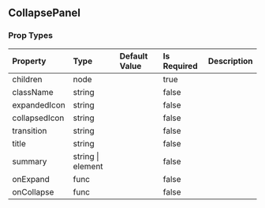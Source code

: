 ## CollapsePanel 



### Prop Types
Property | Type | Default Value | Is Required | Description
:--- | :--- | :--- | :--- | :---
children|node||true|&ensp;
className|string||false|&ensp;
expandedIcon|string||false|&ensp;
collapsedIcon|string||false|&ensp;
transition|string||false|&ensp;
title|string||false|&ensp;
summary|string &#124; element||false|&ensp;
onExpand|func||false|&ensp;
onCollapse|func||false|&ensp;